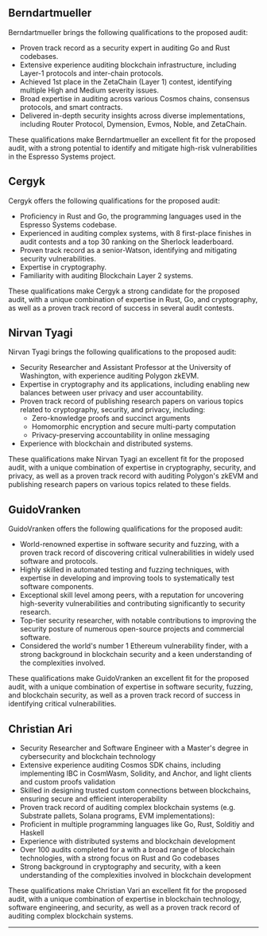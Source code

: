 ## Berndartmueller

Berndartmueller brings the following qualifications to the proposed audit:
- Proven track record as a security expert in auditing Go and Rust codebases.
- Extensive experience auditing blockchain infrastructure, including Layer-1 protocols and inter-chain protocols.
- Achieved 1st place in the ZetaChain (Layer 1) contest, identifying multiple High and Medium severity issues.
- Broad expertise in auditing across various Cosmos chains, consensus protocols, and smart contracts.
- Delivered in-depth security insights across diverse implementations, including Router Protocol, Dymension, Evmos, Noble, and ZetaChain.

These qualifications make Berndartmueller an excellent fit for the proposed audit, with a strong potential to identify and mitigate high-risk vulnerabilities in the Espresso Systems project.

## Cergyk

Cergyk offers the following qualifications for the proposed audit:
- Proficiency in Rust and Go, the programming languages used in the Espresso Systems codebase.
- Experienced in auditing complex systems, with 8 first-place finishes in audit contests and a top 30 ranking on the Sherlock leaderboard.
- Proven track record as a senior-Watson, identifying and mitigating security vulnerabilities.
- Expertise in cryptography.
- Familiarity with auditing Blockchain Layer 2 systems.

These qualifications make Cergyk a strong candidate for the proposed audit, with a unique combination of expertise in Rust, Go, and cryptography, as well as a proven track record of success in several audit contests.

## Nirvan Tyagi

Nirvan Tyagi brings the following qualifications to the proposed audit:
- Security Researcher and Assistant Professor at the University of Washington, with experience auditing Polygon zkEVM.
- Expertise in cryptography and its applications, including enabling new balances between user privacy and user accountability.
- Proven track record of publishing research papers on various topics related to cryptography, security, and privacy, including:
  - Zero-knowledge proofs and succinct arguments
  - Homomorphic encryption and secure multi-party computation
  - Privacy-preserving accountability in online messaging
- Experience with blockchain and distributed systems.

These qualifications make Nirvan Tyagi an excellent fit for the proposed audit, with a unique combination of expertise in cryptography, security, and privacy, as well as a proven track record with auditing Polygon's zkEVM and publishing research papers on various topics related to these fields.

## GuidoVranken

GuidoVranken offers the following qualifications for the proposed audit:
- World-renowned expertise in software security and fuzzing, with a proven track record of discovering critical vulnerabilities in widely used software and protocols.
- Highly skilled in automated testing and fuzzing techniques, with expertise in developing and improving tools to systematically test software components.
- Exceptional skill level among peers, with a reputation for uncovering high-severity vulnerabilities and contributing significantly to security research.
- Top-tier security researcher, with notable contributions to improving the security posture of numerous open-source projects and commercial software.
- Considered the world's number 1 Ethereum vulnerability finder, with a strong background in blockchain security and a keen understanding of the complexities involved.

These qualifications make GuidoVranken an excellent fit for the proposed audit, with a unique combination of expertise in software security, fuzzing, and blockchain security, as well as a proven track record of success in identifying critical vulnerabilities.

## Christian Ari

- Security Researcher and Software Engineer with a Master's degree in cybersecurity and blockchain technology
- Extensive experience auditing Cosmos SDK chains, including implementing IBC in CosmWasm, Solidity, and Anchor, and light clients and custom proofs validation
- Skilled in designing trusted custom connections between blockchains, ensuring secure and efficient interoperability
- Proven track record of auditing complex blockchain systems (e.g. Substrate pallets, Solana programs, EVM implementations):
- Proficient in multiple programming languages like Go, Rust, Solditiy and Haskell
- Experience with distributed systems and blockchain development
- Over 100 audits completed for a with a broad range of blockchain technologies, with a strong focus on Rust and Go codebases
- Strong background in cryptography and security, with a keen understanding of the complexities involved in blockchain development

These qualifications make Christian Vari an excellent fit for the proposed audit, with a unique combination of expertise in blockchain technology, software engineering, and security, as well as a proven track record of auditing complex blockchain systems.

---